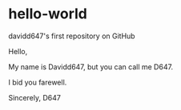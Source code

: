 # hello-world
davidd647's first repository on GitHub


Hello, 

My name is Davidd647, but you can call me D647.

I bid you farewell.

Sincerely,
D647
